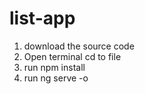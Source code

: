 # list-app

1. download the source code
2. Open terminal cd to file
3. run npm install
4. run ng serve -o
